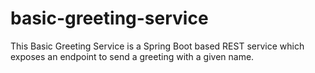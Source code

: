 # basic-greeting-service

This Basic Greeting Service is a Spring Boot based REST service which exposes an endpoint to send a greeting with a given name.
